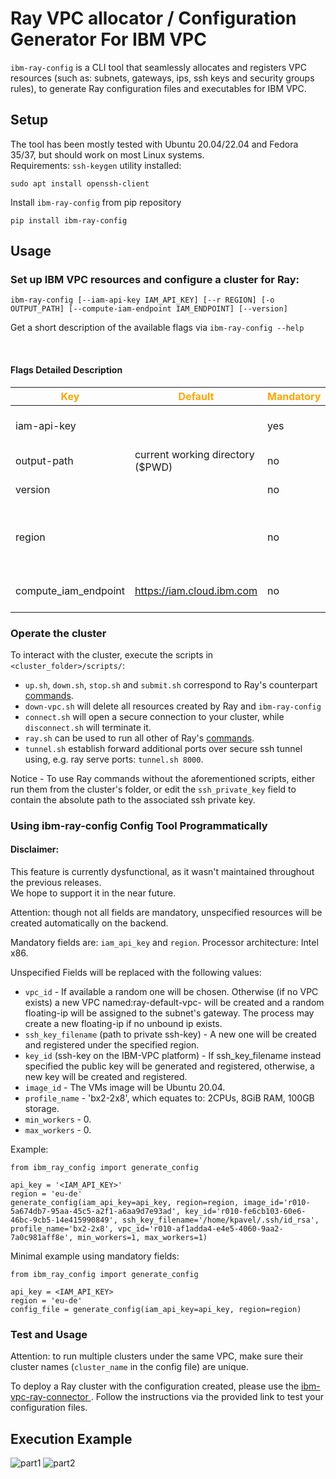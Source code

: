 # Ray VPC allocator / Configuration Generator For IBM VPC

`ibm-ray-config` is a CLI tool that seamlessly allocates and registers VPC resources (such as: subnets, gateways, ips, ssh keys and security groups rules), to generate Ray configuration files and executables for IBM VPC.

## Setup

The tool has been mostly tested with Ubuntu 20.04/22.04 and Fedora 35/37, but should work on most Linux systems.   
Requirements: `ssh-keygen` utility installed:
```
sudo apt install openssh-client
```

Install `ibm-ray-config` from pip repository

```
pip install ibm-ray-config
```

## Usage

### Set up IBM VPC resources and configure a cluster for Ray:

```
ibm-ray-config [--iam-api-key IAM_API_KEY] [--r REGION] [-o OUTPUT_PATH] [--compute-iam-endpoint IAM_ENDPOINT] [--version] 
```

Get a short description of the available flags via ```ibm-ray-config --help```

<br/>

#### Flags Detailed Description

<!--- <img width=125/> is used in the following table to create spacing --->
 |<span style="color:orange">Key|<span style="color:orange">Default|<span style="color:orange">Mandatory|<span style="color:orange">Additional info|
 |---|---|---|---|
 | iam-api-key   | |yes|IBM Cloud API key. To generate a new API Key, adhere to the following [guide](https://www.ibm.com/docs/en/spectrumvirtualizecl/8.1.3?topic=installing-creating-api-key)
 |output-path   |current working directory ($PWD) | no |A custom location for the program's outputs |
 |version       | | no |Returns ibm-ray-config's package version|
 |region| | no|Geographical location for deployment and scope for available resources by the IBM-VPC service. Region are listed <a href="https://cloud.ibm.com/docs/vpc?topic=vpc-creating-a-vpc-in-a-different-region&interface=cli"> here</a>. |
 compute_iam_endpoint|https://iam.cloud.ibm.com|no|Alternative IAM endpoint url for the cloud provider, e.g. https://iam.test.cloud.ibm.com|

### Operate the cluster
To interact with the cluster, execute the scripts in `<cluster_folder>/scripts/`:  
- `up.sh`, `down.sh`, `stop.sh` and `submit.sh` correspond to Ray's counterpart [commands](https://docs.ray.io/en/latest/cluster/cli.html?highlight=cli#ray-monitor).
- `down-vpc.sh`  will delete all resources created by Ray and `ibm-ray-config`  
- `connect.sh` will open a secure connection to your cluster, while `disconnect.sh` will terminate it.
- `ray.sh` can be used to run all other of Ray's [commands](https://docs.ray.io/en/latest/cluster/cli.html?highlight=cli#ray-monitor).
- `tunnel.sh` establish forward additional ports over secure ssh tunnel using, e.g. ray serve ports: `tunnel.sh 8000`. 

Notice - To use Ray commands without the aforementioned scripts, either run them from the cluster's folder, or edit the `ssh_private_key` field to contain the absolute path to the associated ssh private key.

### Using ibm-ray-config Config Tool Programmatically
#### Disclaimer:  
This feature is currently dysfunctional, as it wasn't maintained throughout the previous releases.  
We hope to support it in the near future. 

Attention: though not all fields are mandatory, unspecified resources will be created automatically on the backend.

Mandatory fields are: `iam_api_key` and `region`.
Processor architecture: Intel x86.    

Unspecified Fields will be replaced with the following values:     
- `vpc_id` - If available a random one will be chosen.
         Otherwise (if no VPC exists) a new VPC named:ray-default-vpc-<INT> will be created and a random floating-ip will be assigned to the subnet's gateway. The process may create a new floating-ip if no unbound ip exists. 
- `ssh_key_filename` (path to private ssh-key) - A new one will be created and registered under the specified region. 
- `key_id` (ssh-key on the IBM-VPC platform) - If ssh_key_filename instead specified the public key will be generated and registered, otherwise, a new key will be created and registered.   
- `image_id` - The VMs image will be Ubuntu 20.04.
- `profile_name` - 'bx2-2x8', which equates to: 2CPUs, 8GiB RAM, 100GB storage.
- `min_workers` - 0.
- `max_workers` - 0.

Example:
```
from ibm_ray_config import generate_config

api_key = '<IAM_API_KEY>'
region = 'eu-de'
generate_config(iam_api_key=api_key, region=region, image_id='r010-5a674db7-95aa-45c5-a2f1-a6aa9d7e93ad', key_id='r010-fe6cb103-60e6-46bc-9cb5-14e415990849', ssh_key_filename='/home/kpavel/.ssh/id_rsa', profile_name='bx2-2x8', vpc_id='r010-af1adda4-e4e5-4060-9aa2-7a0c981aff8e', min_workers=1, max_workers=1)
```

Minimal example using mandatory fields:

```
from ibm_ray_config import generate_config

api_key = <IAM_API_KEY>
region = 'eu-de'
config_file = generate_config(iam_api_key=api_key, region=region)
```

### Test and Usage 
Attention: to run multiple clusters under the same VPC, make sure their cluster names (`cluster_name` in the config file) are unique.      

To deploy a Ray cluster with the configuration created, please use the <a href="https://github.com/project-codeflare/ibm-vpc-ray-connector"> ibm-vpc-ray-connector </a>. Follow the instructions via the provided link to test your configuration files.

## Execution Example
![part1](doc-assets/example1.png?raw=true)
![part2](doc-assets/example2.png?raw=true)
